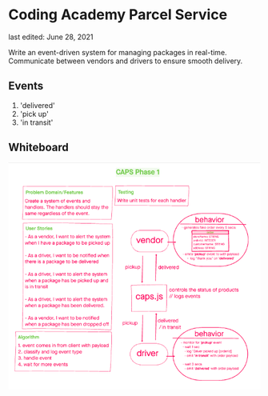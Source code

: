 # Coding Academy Parcel Service

<!-- replace with commit shield -->
last edited: June 28, 2021

Write an event-driven system for managing packages in real-time. Communicate between vendors and drivers to ensure smooth delivery.

## Events

1. 'delivered'
1. 'pick up'
1. 'in transit'

## Whiteboard

![UML](UML.png)
